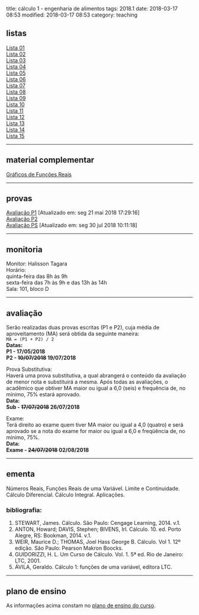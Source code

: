 title: cálculo 1 - engenharia de alimentos
tags: 2018.1
date: 2018-03-17 08:53
modified: 2018-03-17 08:53
category: teaching
## <a id="exercices"></a>listas
[Lista 01]({filename}/listas/calculo1-01.pdf)  
[Lista 02]({filename}/listas/calculo1-02.pdf)  
[Lista 03]({filename}/listas/calculo1-03.pdf)  
[Lista 04]({filename}/listas/calculo1-04.pdf)  
[Lista 05]({filename}/listas/calculo1-05.pdf)  
[Lista 06]({filename}/listas/calculo1-06.pdf)  
[Lista 07]({filename}/listas/calculo1-07.pdf)  
[Lista 08]({filename}/listas/calculo1-08.pdf)  
[Lista 09]({filename}/listas/calculo1-09.pdf)  
[Lista 10]({filename}/listas/calculo1-10.pdf)  
[Lista 11]({filename}/listas/calculo1-11.pdf)  
[Lista 12]({filename}/listas/calculo1-12.pdf)  
[Lista 13]({filename}/listas/calculo1-13.pdf)  
[Lista 14]({filename}/listas/calculo1-14.pdf)  
[Lista 15]({filename}/listas/calculo1-15.pdf)

---

## material complementar
[Gráficos de Funções Reais](https://ggbm.at/HYyH5SrC)

---

## <a id="tests"></a>provas
[Avaliação P1]({filename}/provas/2018-1-calculo1-alimentos-p1.pdf) [Atualizado em: seg 21 mai 2018 17:29:16]  
[Avaliação P2]({filename}/provas/2018-1-calculo1-alimentos-p2.pdf)  
[Avaliação PS]({filename}/provas/2018-1-calculo1-alimentos-ps.pdf) [Atualizado em: seg 30 jul 2018 10:11:18]

---

## <a id="monitoria"></a>monitoria
Monitor: Halisson Tagara  
Horário:  
quinta-feira das 8h às 9h  
sexta-feira das 7h às 9h e das 13h às 14h  
Sala: 101, bloco D  

---

## <a id="exams"></a>avaliação
Serão realizadas duas provas escritas (P1 e P2), cuja média de
aproveitamento (MA) será obtida da seguinte maneira:  
`MA = (P1 + P2) / 2`  
**Datas:  
P1 - 17/05/2018  
P2 - <strike>10/07/2018</strike> 19/07/2018**  

Prova Substitutiva:  
Haverá uma prova substitutiva, a qual abrangerá o conteúdo da avaliação de
menor nota e substituirá a mesma. Após todas as avaliações, o acadêmico que
obtiver MA maior ou igual a 6,0 (seis) e frequência de, no mínimo, 75% estará
aprovado.  
**Data:  
Sub - <strike>17/07/2018</strike> 26/07/2018**  

Exame:  
Terá direito ao exame quem tiver MA maior ou igual a 4,0 (quatro) e será
aprovado se a nota do exame for maior ou igual a 6,0 e freqüência de, no
mínimo, 75%.  
**Data:  
Exame - <strike>24/07/2018</strike> 02/08/2018**

---

## <a id="silabus"></a>ementa
Números Reais, Funções Reais de uma Variável. Limite e Continuidade. Cálculo
Diferencial. Cálculo Integral. Aplicações.

### bibliografia:  
1. STEWART, James. Cálculo. São Paulo: Cengage Learning, 2014. v.1.
2. ANTON, Howard; DAVIS, Stephen; BIVENS, Irl. Cálculo. 10. ed. Porto Alegre,
   RS: Bookman, 2014. v.1.
3. WEIR, Maurice D.; THOMAS, Joel Hass George B. Cálculo. Vol 1. 12º edição.
   São Paulo: Pearson Makron Boocks.
4. GUIDORIZZI, H. L. Um Curso de Cálculo. Vol. 1. 5ª ed. Rio de Janeiro: LTC,
   2001.
5. ÁVILA, Geraldo. Cálculo 1: funções de uma variável, editora LTC.

---

## plano de ensino
As informações acima constam no [plano de ensino do
curso]({filename}/planos/2018-1-calculo1-alimentos.pdf).
